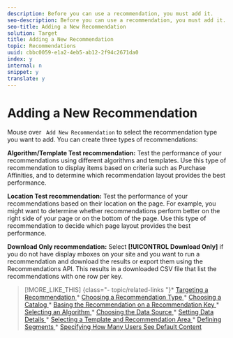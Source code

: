 ```yaml
---
description: Before you can use a recommendation, you must add it.
seo-description: Before you can use a recommendation, you must add it.
seo-title: Adding a New Recommendation
solution: Target
title: Adding a New Recommendation
topic: Recommendations
uuid: cbbc0059-e1a2-4eb5-ab12-2f94c2671da0
index: y
internal: n
snippet: y
translate: y
---
```


# Adding a New Recommendation

Mouse over ` Add New Recommendation` to select the recommendation type you want to add. You can create three types of recommendations: 

**Algorithm/Template Test recommendation:** Test the performance of your recommendations using different algorithms and templates. Use this type of recommendation to display items based on criteria such as Purchase Affinities, and to determine which recommendation layout provides the best performance. 

**Location Test recommendation:** Test the performance of your recommendations based on their location on the page. For example, you might want to determine whether recommendations perform better on the right side of your page or on the bottom of the page. Use this type of recommendation to decide which page layout provides the best performance. 

**Download Only recommendation:** Select **[!UICONTROL  Download Only]** if you do not have display mboxes on your site and you want to run a recommendation and download the results or export them using the Recommendations API. This results in a downloaded CSV file that list the recommendations with one row per key. 
>[!MORE_LIKE_THIS] {class="- topic/related-links "}* [ Targeting a Recommendation ](t_targeting_recs.md#task_3D93B8962F6341CB9A3ADE8E29BFECA5)* [ Choosing a Recommendation Type ](t_choosetype_recs.md#task_301A771BFE7F45A3AA1E77024E574D1C)* [ Choosing a Catalog ](t_Choose_a_Catalog.md#task_047A4BA38078464782024764CA38EF0A)* [ Basing the Recommendation on a Recommendation Key ](t_rec_key_recs.md#task_2B0ED54AFBF64C56916B6E1F4DC0DC3B)* [ Selecting an Algorithm ](t_algo_select_recs.md#task_2203616ABBE342B6ADAB08F278D794FA)* [ Choosing the Data Source ](t_data_source_recs.md#task_4EC990FBF374465EA6B7FCA8A5A12786)* [ Setting Data Details ](t_Setting_Data_Details.md#task_28DB20F968B1451481D8E51BAF947079)* [ Selecting a Template and Recommendation Area ](t_template_and_recommendation_area_recs.md#task_45CA0403F24944EF9FE6C4FC5D1A7836)* [ Defining Segments ](t_definesegments_recs.md#task_338EDF86E0A2412896C2854257E91D62)* [ Specifying How Many Users See Default Content ](t_how_many_users_see_default_conten_recst.md#task_5059665F6EE64FA39D2851671898F996)